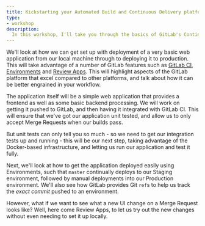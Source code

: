 ```yaml
---
title: Kickstarting your Automated Build and Continuous Delivery platform with GitLab CI
type:
- workshop
description:
  In this workshop, I'll take you through the basics of GitLab's Continuous Integration platform, with a very simple web application. This will go through local development to production deployments in a controlled fashion, with automated builds through to deployment.
---
```


We'll look at how we can get set up with deployment of a very basic web application from our local machine through to deploying it to production. This will take advantage of a number of GitLab features such as [GitLab CI][gitlab-ci], [Environments][environments] and [Review Apps][review-apps]. This will highlight aspects of the GitLab platform that excel compared to other platforms, and talk about how it can be better engrained in your workflow.

The application itself will be a simple web application that provides a frontend as well as some basic backend processing. We will work on getting it pushed to GitLab, and then having it integrated with GitLab CI. This will ensure that we've got our application unit tested, and allow us to only accept Merge Requests when our builds pass.

But unit tests can only tell you so much - so we need to get our integration tests up and running - this will be our next step, taking advantage of the Docker-based infrastructure, and letting us run our application and test it fully.

Next, we'll look at how to get the application deployed easily using Environments, such that `master` continually deploys to our Staging environment, followed by manual deployments into our Production environment. We'll also see how GitLab provides Git `ref`s to help us track the _exact commit_ pushed to an environment.

However, what if we want to see what a new UI change on a Merge Request looks like? Well, here come Review Apps, to let us try out the new changes without even needing to set it up locally.

[gitlab-ci]: https://about.gitlab.com/gitlab-ci/
[review-apps]: https://about.gitlab.com/features/review-apps/
[environments]: https://docs.gitlab.com/ce/ci/environments.html

